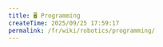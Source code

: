 ```yaml
---
title: 🖥️ Programming
createTime: 2025/09/25 17:59:17
permalink: /fr/wiki/robotics/programming/
---
```

